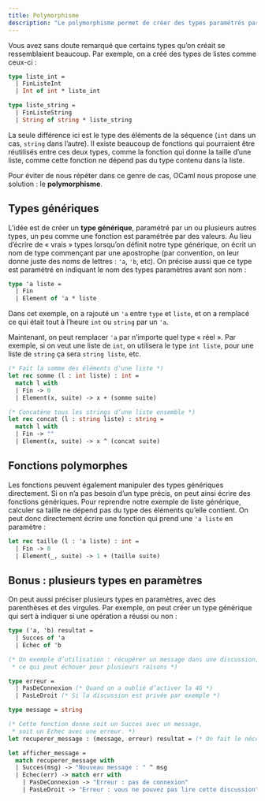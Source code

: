 ```yaml
---
title: Polymorphisme
description: "Le polymorphisme permet de créer des types paramétrés par d’autres types. Ce chapitre explique comment l’utiliser en OCaml."
---
```


Vous avez sans doute remarqué que certains types qu’on créait se ressemblaient beaucoup.
Par exemple, on a créé des types de listes comme ceux-ci :

```ocaml
type liste_int =
  | FinListeInt
  | Int of int * liste_int

type liste_string =
  | FinListeString
  | String of string * liste_string
```

La seule différence ici est le type des éléments de la séquence (`int` dans un cas, `string` dans l’autre).
Il existe beaucoup de fonctions qui pourraient être réutilisés entre ces deux types, comme la fonction
qui donne la taille d’une liste, comme cette fonction ne dépend pas du type contenu dans la liste.

Pour éviter de nous répéter dans ce genre de cas, OCaml nous propose une solution : le **polymorphisme**.

## Types génériques

L’idée est de créer un **type générique**, paramétré par un ou plusieurs autres types, un peu comme une fonction
est paramétrée par des valeurs. Au lieu d’écrire de « vrais » types lorsqu’on définit notre type générique,
on écrit un nom de type commençant par une apostrophe (par convention, on leur donne juste des noms de lettres : `'a`, `'b`, etc).
On précise aussi que ce type est paramétré en indiquant le nom des types paramètres avant son nom :

```ocaml
type 'a liste =
  | Fin
  | Element of 'a * liste
```

Dans cet exemple, on a rajouté un `'a` entre `type` et `liste`, et on a remplacé ce qui était tout à l’heure
`int` ou `string` par un `'a`.

Maintenant, on peut remplacer `'a` par n’importe quel type « réel ». Par exemple, si on veut une liste
de `int`, on utilisera le type `int liste`, pour une liste de `string` ça sera `string liste`, etc.

```ocaml
(* Fait la somme des éléments d’une liste *)
let rec somme (l : int liste) : int =
  match l with
  | Fin -> 0
  | Element(x, suite) -> x + (somme suite)

(* Concatène tous les strings d’une liste ensemble *)
let rec concat (l : string liste) : string =
  match l with
  | Fin -> ""
  | Element(x, suite) -> x ^ (concat suite)
```

## Fonctions polymorphes

Les fonctions peuvent également manipuler des types génériques directement. Si on n’a pas besoin d’un type
précis, on peut ainsi écrire des fonctions génériques. Pour reprendre notre exemple de liste générique,
calculer sa taille ne dépend pas du type des éléments qu’elle contient. On peut donc directement
écrire une fonction qui prend une `'a liste` en paramètre :

```ocaml
let rec taille (l : 'a liste) : int =
  | Fin -> 0
  | Element(_, suite) -> 1 + (taille suite)
```

## Bonus : plusieurs types en paramètres

On peut aussi préciser plusieurs types en paramètres, avec des parenthèses et des virgules.
Par exemple, on peut créer un type générique qui sert à indiquer si une opération a réussi ou non :

```ocaml
type ('a, 'b) resultat =
  | Succes of 'a
  | Echec of 'b

(* Un exemple d’utilisation : récupérer un message dans une discussion,
 * ce qui peut échouer pour plusieurs raisons *)

type erreur =
  | PasDeConnexion (* Quand on a oublié d’activer la 4G *)
  | PasLeDroit (* Si la discussion est privée par exemple *)

type message = string

(* Cette fonction donne soit un Succes avec un message,
 * soit un Echec avec une erreur. *)
let recuperer_message : (message, erreur) resultat = (* On fait le nécessaire pour récupérer le message… *)

let afficher_message =
  match recuperer_message with
  | Succes(msg) -> "Nouveau message : " ^ msg
  | Echec(err) -> match err with
    | PasDeConnexion -> "Erreur : pas de connexion"
    | PasLeDroit -> "Erreur : vous ne pouvez pas lire cette discussion"
```
